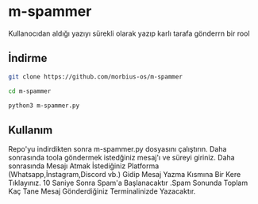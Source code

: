 # m-spammer

Kullanocıdan aldığı yazıyı sürekli olarak yazıp karlı tarafa gönderrn bir rool

## İndirme 

```bash
git clone https://github.com/morbius-os/m-spammer

cd m-spammer

python3 m-spammer.py
```

## Kullanım

Repo'yu indirdikten sonra m-spammer.py dosyasını çalıştırın. Daha sonrasında toola göndermek istedğiniz mesaj'ı ve süreyi giriniz. Daha sonrasında Mesajı Atmak İstediğiniz Platforma (Whatsapp,İnstagram,Discord vb.) Gidip Mesaj Yazma Kısmına Bir Kere Tıklayınız. 10 Saniye Sonra Spam'a Başlanacaktır .Spam Sonunda Toplam Kaç Tane Mesaj Gönderdiğiniz Terminalinizde Yazacaktır.
